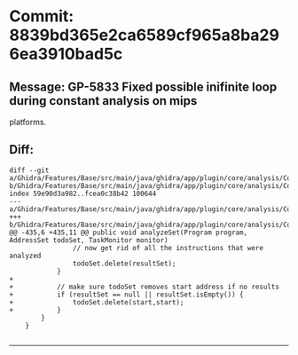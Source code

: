 # Commit: 8839bd365e2ca6589cf965a8ba296ea3910bad5c
## Message: GP-5833 Fixed possible inifinite loop during constant analysis on mips
platforms.
## Diff:
```
diff --git a/Ghidra/Features/Base/src/main/java/ghidra/app/plugin/core/analysis/ConstantPropagationAnalyzer.java b/Ghidra/Features/Base/src/main/java/ghidra/app/plugin/core/analysis/ConstantPropagationAnalyzer.java
index 59e90d3a982..fcea0c38b42 100644
--- a/Ghidra/Features/Base/src/main/java/ghidra/app/plugin/core/analysis/ConstantPropagationAnalyzer.java
+++ b/Ghidra/Features/Base/src/main/java/ghidra/app/plugin/core/analysis/ConstantPropagationAnalyzer.java
@@ -435,6 +435,11 @@ public void analyzeSet(Program program, AddressSet todoSet, TaskMonitor monitor)
 				// now get rid of all the instructions that were analyzed
 				todoSet.delete(resultSet);
 			}
+			
+			// make sure todoSet removes start address if no results
+			if (resultSet == null || resultSet.isEmpty()) {
+				todoSet.delete(start,start);
+			}
 		}
 	}
 
```
-----------------------------------
